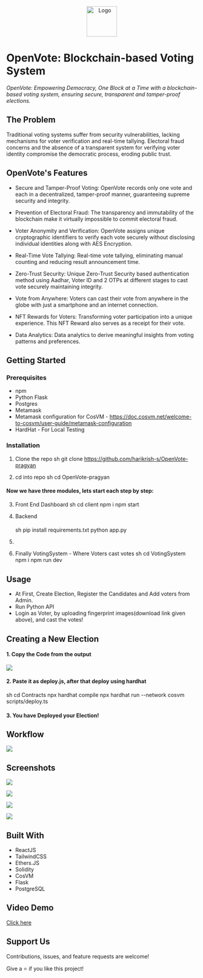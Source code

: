 <div align="center">
    <img src="readme-assets/logo-readme.png" alt="Logo" height="80">
  </div>

# OpenVote: Blockchain-based Voting System

*OpenVote: Empowering Democracy, One Block at a Time with a blockchain-based voting system, ensuring secure, transparent and tamper-proof elections.*

## The Problem
Traditional voting systems suffer from security vulnerabilities, lacking mechanisms for voter verification and real-time tallying. Electoral fraud concerns and the absence of a transparent system for verifying voter identity compromise the democratic process, eroding public trust.

## OpenVote's Features
- Secure and Tamper-Proof Voting: OpenVote records only one vote and each in a decentralized, tamper-proof manner, guaranteeing supreme security and integrity.

- Prevention of Electoral Fraud: The transparency and immutability of the blockchain
make it virtually impossible to commit electoral fraud.

- Voter Anonymity and Verification: OpenVote assigns unique cryptographic identifiers to verify each vote securely without disclosing individual identities along with AES Encryption.

- Real-Time Vote Tallying: Real-time vote tallying, eliminating manual counting and reducing result announcement time.

- Zero-Trust Security: Unique Zero-Trust Security based authentication method using Aadhar, Voter ID and 2 OTPs at different stages to cast vote securely maintaining integrity.

- Vote from Anywhere: Voters can cast their vote from anywhere in the globe with just a smartphone and an internet connection.

- NFT Rewards for Voters: Transforming voter participation into a unique experience. This NFT Reward also serves as a receipt for their vote.

- Data Analytics:  Data analytics to derive meaningful insights from voting patterns and preferences.

## Getting Started

### Prerequisites

* npm
* Python Flask
* Postgres
* Metamask
* Metamask configuration for CosVM - https://doc.cosvm.net/welcome-to-cosvm/user-guide/metamask-configuration
* HardHat - For Local Testing

### Installation



1. Clone the repo
   sh
   git clone https://github.com/harikrish-s/OpenVote-pragyan
   
2. cd into repo
   sh
   cd OpenVote-pragyan
   
#### Now we have three modules, lets start each step by step:

3. Front End Dashboard
   sh
   cd client
   npm i
   npm start
   

4. Backend
   ####
   sh
   pip install requirements.txt
   python app.py
   

5.


6. Finally VotingSystem - Where Voters cast votes
   sh
   cd VotingSystem
   npm i
   npm run dev
   

<!-- USAGE EXAMPLES -->
## Usage

- At First, Create Election, Register the Candidates and Add voters from Admin.
- Run Python API
- Login as Voter, by uploading fingerprint images(download link given above), and cast the votes!

## Creating a New Election

#### 1. Copy the Code from the output

![](/screenshots/c1.png)

#### 2. Paste it as deploy.js, after that deploy using hardhat

   sh
   cd Contracts
   npx hardhat compile
   npx hardhat run --network cosvm scripts/deploy.ts
   

#### 3. You have Deployed your Election!

## Workflow

![](/screenshots/fc.png)


## Screenshots

![](/screenshots/a1.png)

![](/screenshots/a2.png)

![](/screenshots/a3.png)

![](/screenshots/a4.png)


## Built With

- ReactJS
- TailwindCSS
- Ethers.JS
- Solidity
- CosVM
- Flask
- PostgreSQL

## Video Demo
<a href="https://drive.google.com/file/d/1RPO9ZHSPX-sjxImTTyCg-KXOBzhnSeWx/view?usp=sharing">Click here</a>


## Support Us

Contributions, issues, and feature requests are welcome!

Give a ⭐️ if you like this project!
